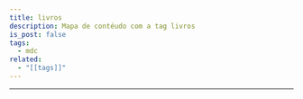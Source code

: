 ```yaml
---
title: livros
description: Mapa de contéudo com a tag livros
is_post: false
tags:
  - mdc
related:
  - "[[tags]]"
---
```


-----